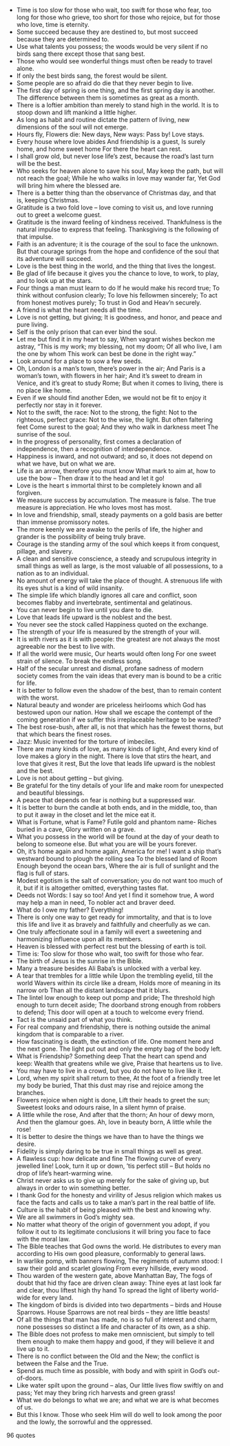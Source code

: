  - Time is too slow for those who wait, too swift for those who fear, too long for those who grieve, too short for those who rejoice, but for those who love, time is eternity.
 - Some succeed because they are destined to, but most succeed because they are determined to.
 - Use what talents you possess; the woods would be very silent if no birds sang there except those that sang best.
 - Those who would see wonderful things must often be ready to travel alone.
 - If only the best birds sang, the forest would be silent.
 - Some people are so afraid do die that they never begin to live.
 - The first day of spring is one thing, and the first spring day is another. The difference between them is sometimes as great as a month.
 - There is a loftier ambition than merely to stand high in the world. It is to stoop down and lift mankind a little higher.
 - As long as habit and routine dictate the pattern of living, new dimensions of the soul will not emerge.
 - Hours fly, Flowers die: New days, New ways: Pass by! Love stays.
 - Every house where love abides And friendship is a guest, Is surely home, and home sweet home For there the heart can rest.
 - I shall grow old, but never lose life’s zest, because the road’s last turn will be the best.
 - Who seeks for heaven alone to save his soul, May keep the path, but will not reach the goal; While he who walks in love may wander far, Yet God will bring him where the blessed are.
 - There is a better thing than the observance of Christmas day, and that is, keeping Christmas.
 - Gratitude is a two fold love – love coming to visit us, and love running out to greet a welcome guest.
 - Gratitude is the inward feeling of kindness received. Thankfulness is the natural impulse to express that feeling. Thanksgiving is the following of that impulse.
 - Faith is an adventure; it is the courage of the soul to face the unknown. But that courage springs from the hope and confidence of the soul that its adventure will succeed.
 - Love is the best thing in the world, and the thing that lives the longest.
 - Be glad of life because it gives you the chance to love, to work, to play, and to look up at the stars.
 - Four things a man must learn to do If he would make his record true; To think without confusion clearly; To love his fellowmen sincerely; To act from honest motives purely; To trust in God and Heav’n securely.
 - A friend is what the heart needs all the time.
 - Love is not getting, but giving; It is goodness, and honor, and peace and pure living.
 - Self is the only prison that can ever bind the soul.
 - Let me but find it in my heart to say, When vagrant wishes beckon me astray, “This is my work; my blessing, not my doom; Of all who live, I am the one by whom This work can best be done in the right way.”
 - Look around for a place to sow a few seeds.
 - Oh, London is a man’s town, there’s power in the air; And Paris is a woman’s town, with flowers in her hair; And it’s sweet to dream in Venice, and it’s great to study Rome; But when it comes to living, there is no place like home.
 - Even if we should find another Eden, we would not be fit to enjoy it perfectly nor stay in it forever.
 - Not to the swift, the race: Not to the strong, the fight: Not to the righteous, perfect grace: Not to the wise, the light. But often faltering feet Come surest to the goal; And they who walk in darkness meet The sunrise of the soul.
 - In the progress of personality, first comes a declaration of independence, then a recognition of interdependence.
 - Happiness is inward, and not outward; and so, it does not depend on what we have, but on what we are.
 - Life is an arrow, therefore you must know What mark to aim at, how to use the bow – Then draw it to the head and let it go!
 - Love is the heart s immortal thirst to be completely known and all forgiven.
 - We measure success by accumulation. The measure is false. The true measure is appreciation. He who loves most has most.
 - In love and friendship, small, steady payments on a gold basis are better than immense promissory notes.
 - The more keenly we are awake to the perils of life, the higher and grander is the possibility of being truly brave.
 - Courage is the standing army of the soul which keeps it from conquest, pillage, and slavery.
 - A clean and sensitive conscience, a steady and scrupulous integrity in small things as well as large, is the most valuable of all possessions, to a nation as to an individual.
 - No amount of energy will take the place of thought. A strenuous life with its eyes shut is a kind of wild insanity.
 - The simple life which blandly ignores all care and conflict, soon becomes flabby and invertebrate, sentimental and gelatinous.
 - You can never begin to live until you dare to die.
 - Love that leads life upward is the noblest and the best.
 - You never see the stock called Happiness quoted on the exchange.
 - The strength of your life is measured by the strength of your will.
 - It is with rivers as it is with people: the greatest are not always the most agreeable nor the best to live with.
 - If all the world were music, Our hearts would often long For one sweet strain of silence. To break the endless song.
 - Half of the secular unrest and dismal, profane sadness of modern society comes from the vain ideas that every man is bound to be a critic for life.
 - It is better to follow even the shadow of the best, than to remain content with the worst.
 - Natural beauty and wonder are priceless heirlooms which God has bestowed upon our nation. How shall we escape the contempt of the coming generation if we suffer this irreplaceable heritage to be wasted?
 - The best rose-bush, after all, is not that which has the fewest thorns, but that which bears the finest roses.
 - Jazz: Music invented for the torture of imbeciles.
 - There are many kinds of love, as many kinds of light, And every kind of love makes a glory in the night. There is love that stirs the heart, and love that gives it rest, But the love that leads life upward is the noblest and the best.
 - Love is not about getting – but giving.
 - Be grateful for the tiny details of your life and make room for unexpected and beautiful blessings.
 - A peace that depends on fear is nothing but a suppressed war.
 - It is better to burn the candle at both ends, and in the middle, too, than to put it away in the closet and let the mice eat it.
 - What is Fortune, what is Fame? Futile gold and phantom name- Riches buried in a cave, Glory written on a grave.
 - What you possess in the world will be found at the day of your death to belong to someone else. But what you are will be yours forever.
 - Oh, it’s home again and home again, America for me! I want a ship that’s westward bound to plough the rolling sea To the blessed land of Room Enough beyond the ocean bars, Where the air is full of sunlight and the flag is full of stars.
 - Modest egotism is the salt of conversation; you do not want too much of it, but if it is altogether omitted, everything tastes flat.
 - Deeds not Words: I say so too! And yet I find it somehow true, A word may help a man in need, To nobler act and braver deed.
 - What do I owe my father? Everything!
 - There is only one way to get ready for immortality, and that is to love this life and live it as bravely and faithfully and cheerfully as we can.
 - One truly affectionate soul in a family will evert a sweetening and harmonizing influence upon all its members.
 - Heaven is blessed with perfect rest but the blessing of earth is toil.
 - Time is: Too slow for those who wait, too swift for those who fear.
 - The birth of Jesus is the sunrise in the Bible.
 - Many a treasure besides Ali Baba’s is unlocked with a verbal key.
 - A tear that trembles for a little while Upon the trembling eyelid, till the world Wavers within its circle like a dream, Holds more of meaning in its narrow orb Than all the distant landscape that it blurs.
 - The lintel low enough to keep out pomp and pride; The threshold high enough to turn deceit aside; The doorband strong enough from robbers to defend; This door will open at a touch to welcome every friend.
 - Tact is the unsaid part of what you think.
 - For real company and friendship, there is nothing outside the animal kingdom that is comparable to a river.
 - How fascinating is death, the extinction of life. One moment here and the next gone. The light put out and only the empty bag of the body left.
 - What is Friendship? Something deep That the heart can spend and keep: Wealth that greatens while we give, Praise that heartens us to live.
 - You may have to live in a crowd, but you do not have to live like it.
 - Lord, when my spirit shall return to thee, At the foot of a friendly tree let my body be buried, That this dust may rise and rejoice among the branches.
 - Flowers rejoice when night is done, Lift their heads to greet the sun; Sweetest looks and odours raise, In a silent hymn of praise.
 - A little while the rose, And after that the thorn; An hour of dewy morn, And then the glamour goes. Ah, love in beauty born, A little while the rose!
 - It is better to desire the things we have than to have the things we desire.
 - Fidelity is simply daring to be true in small things as well as great.
 - A flawless cup: how delicate and fine The flowing curve of every jewelled line! Look, turn it up or down, ’tis perfect still – But holds no drop of life’s heart-warming wine.
 - Christ never asks us to give up merely for the sake of giving up, but always in order to win something better.
 - I thank God for the honesty and virility of Jesus religion which makes us face the facts and calls us to take a man’s part in the real battle of life.
 - Culture is the habit of being pleased with the best and knowing why.
 - We are all swimmers in God’s mighty sea.
 - No matter what theory of the origin of government you adopt, if you follow it out to its legitimate conclusions it will bring you face to face with the moral law.
 - The Bible teaches that God owns the world. He distributes to every man according to His own good pleasure, conformably to general laws.
 - In warlike pomp, with banners flowing, The regiments of autumn stood: I saw their gold and scarlet glowing From every hillside, every wood.
 - Thou warden of the western gate, above Manhattan Bay, The fogs of doubt that hid thy face are driven clean away: Thine eyes at last look far and clear, thou liftest high thy hand To spread the light of liberty world-wide for every land.
 - The kingdom of birds is divided into two departments – birds and House Sparrows. House Sparrows are not real birds – they are little beasts!
 - Of all the things that man has made, no is so full of interest and charm, none possesses so distinct a life and character of its own, as a ship.
 - The Bible does not profess to make men omniscient, but simply to tell them enough to make them happy and good, if they will believe it and live up to it.
 - There is no conflict between the Old and the New; the conflict is between the False and the True.
 - Spend as much time as possible, with body and with spirit in God’s out-of-doors.
 - Like water spilt upon the ground – alas, Our little lives flow swiftly on and pass; Yet may they bring rich harvests and green grass!
 - What we do belongs to what we are; and what we are is what becomes of us.
 - But this I know. Those who seek Him will do well to look among the poor and the lowly, the sorrowful and the oppressed.

96 quotes